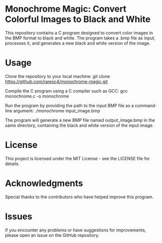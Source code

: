 # Monochrome Magic: Convert Colorful Images to Black and White
This repository contains a C program designed to convert color images in the BMP format to black and white. The program takes a .bmp file as input, processes it, and generates a new black and white version of the image.

# Usage
Clone the repository to your local machine:
git clone https://github.com/raresc4/monochrome-magic.git

Compile the C program using a C compiler such as GCC:
gcc monochrome.c -o monochrome

Run the program by providing the path to the input BMP file as a command-line argument:
./monochrome input_image.bmp

The program will generate a new BMP file named output_image.bmp in the same directory, containing the black and white version of the input image.

# License
This project is licensed under the MIT License - see the LICENSE file for details.

# Acknowledgments
Special thanks to the contributors who have helped improve this program.

# Issues
If you encounter any problems or have suggestions for improvements, please open an issue on the GitHub repository.
